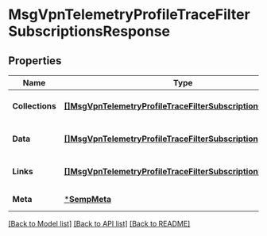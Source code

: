 # MsgVpnTelemetryProfileTraceFilterSubscriptionsResponse

## Properties
Name | Type | Description | Notes
------------ | ------------- | ------------- | -------------
**Collections** | [**[]MsgVpnTelemetryProfileTraceFilterSubscriptionCollections**](MsgVpnTelemetryProfileTraceFilterSubscriptionCollections.md) |  | [optional] [default to null]
**Data** | [**[]MsgVpnTelemetryProfileTraceFilterSubscription**](MsgVpnTelemetryProfileTraceFilterSubscription.md) |  | [optional] [default to null]
**Links** | [**[]MsgVpnTelemetryProfileTraceFilterSubscriptionLinks**](MsgVpnTelemetryProfileTraceFilterSubscriptionLinks.md) |  | [optional] [default to null]
**Meta** | [***SempMeta**](SempMeta.md) |  | [default to null]

[[Back to Model list]](../README.md#documentation-for-models) [[Back to API list]](../README.md#documentation-for-api-endpoints) [[Back to README]](../README.md)


